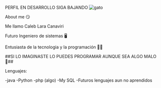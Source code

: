 PERFIL EN DESARROLLO SIGA BAJANDO  ![gato](https://github.com/user-attachments/assets/d49ccb1a-dd90-4911-90af-acbecae9d691)

About me 😏

Me llamo Caleb Lara Canaviri 

Futuro Ingeniero de sistemas 🖥️

Entusiasta de la tecnologia y la programación 👩‍💻

##SI LO IMAGINASTE LO PUEDES PROGRAMAR AUNQUE SEA ALGO MALO 👀##

Lenguajes:

-java 
-Python
-php (algo)
-My SQL
-Futuros lenguajes aun no aprendidos 
